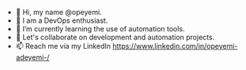 - 👋 Hi, my name @opeyemi.
- 👀 I am a DevOps enthusiast.
- 🌱 I’m currently learning the use of automation tools.
- 💞️ Let's collaborate on development and automation projects.
- 📫 Reach me via my LinkedIn https://www.linkedin.com/in/opeyemi-adeyemi-/
